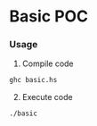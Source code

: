 # Basic POC

### Usage

1. Compile code
```bash
ghc basic.hs
```

2. Execute code
```bash
./basic
```